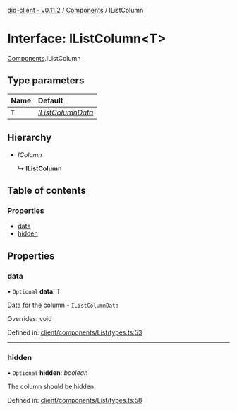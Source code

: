 [did-client - v0.11.2](../README.md) / [Components](../modules/components.md) / IListColumn

# Interface: IListColumn<T\>

[Components](../modules/components.md).IListColumn

## Type parameters

Name | Default |
:------ | :------ |
`T` | [*IListColumnData*](components.ilistcolumndata.md) |

## Hierarchy

* *IColumn*

  ↳ **IListColumn**

## Table of contents

### Properties

- [data](components.ilistcolumn.md#data)
- [hidden](components.ilistcolumn.md#hidden)

## Properties

### data

• `Optional` **data**: T

Data for the column - `IListColumnData`

Overrides: void

Defined in: [client/components/List/types.ts:53](https://github.com/Puzzlepart/did/blob/dev/client/components/List/types.ts#L53)

___

### hidden

• `Optional` **hidden**: *boolean*

The column should be hidden

Defined in: [client/components/List/types.ts:58](https://github.com/Puzzlepart/did/blob/dev/client/components/List/types.ts#L58)
